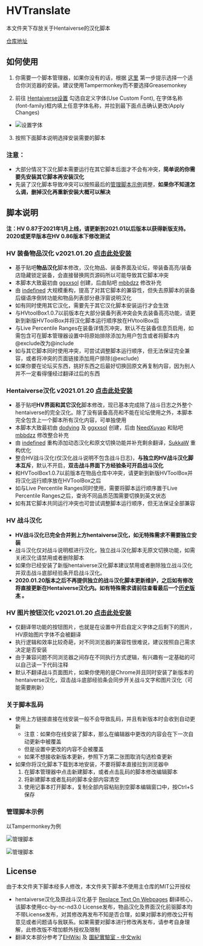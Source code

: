 # HVTranslate

本文件夹下存放关于Hentaiverse的汉化脚本

[仓库地址](https://github.com/indefined/UserScripts/tree/master/HVTranslate)

## 如何使用

1. 你需要一个脚本管理器，如果你没有的话，根据 [这里](https://greasyfork.org/zh-CN#home-step-1) 第一步提示选择一个适合你浏览器的安装。建议使用Tampermonkey而不要选择Greasemonkey

2. 前往 [Hentaiverse设置](https://hentaiverse.org/?s=Character&ss=se#settings_cfont) 勾选自定义字体(Use Custom Font), 在字体名称(font-family)框内填上任意字体名称，并拉到最下面点击确认更改(Apply Changes)

  - ![设置字体](https://github.com/indefined/UserScripts/raw/master/HVTranslate/settings.jpg)

3. 按照下面脚本说明选择安装需要的脚本

### 注意：
- 大部分情况下汉化脚本需要运行在其它脚本后面才不会有冲突，**简单说的你需要先安装其它脚本再安装汉化**
- 先装了汉化脚本导致冲突可以按照最后的[管理脚本示例](#管理脚本示例)调整，**如果你不知道怎么调，删掉汉化再重新安装大概可以解决**

## 脚本说明

**注：HV 0.87于2021年1月上线，请更新到2021.01以后版本以获得新版支持。2020或更早版本在HV 0.86版本下修改测试**

### HV 装备物品汉化 v2021.01.20 [点击此处安装](https://github.com/indefined/UserScripts/raw/master/HVTranslate/HV%20%E7%89%A9%E5%93%81%E8%A3%85%E5%A4%87%E6%B1%89%E5%8C%96.user.js)

- 基于贴吧**物品汉化**脚本修改，汉化物品、装备界面及论坛，带装备高亮/装备店隐藏锁定装备，会直接替换网页源码所以可能导致其它脚本冲突
- 本脚本大致最初由 [ggxxsol](https://greasyfork.org/scripts/25986) 创建，后由贴吧 [mbbdzz](https://tieba.baidu.com/p/4849863522) 修改补充
- 由 [indefined](https://github.com/indefined/UserScripts/tree/master/HVTranslate) 大规模重构，提高了对其它脚本的兼容性，但失去原脚本的装备后缀语序倒转功能和物品列表部分悬浮窗说明汉化
- 如有同时使用其它汉化，需要先于其它汉化脚本安装运行才会生效
- 与HVtoolBox1.0.7以前版本在大部分装备列表冲突会失去装备高亮功能，请更新到新版HVToolBox并将汉化脚本运行顺序放在HVtoolBox后
- 与Live Percentile Ranges在装备详情页冲突，默认不在装备信息页启用，如需包含可在脚本管理器设置中将原始排除添加为用户包含或者将脚本内@exclude改为@include
- 如与其它脚本同时使用冲突，可尝试调整脚本运行顺序，但无法保证完全兼容，或者将冲突的页面链接添加用户排除(@exclude)
- 如果你要在论坛买东西，挑好东西之后最好切换回原文再复制内容，因为别人并不一定看得懂经过翻译过后的东西


### Hentaiverse汉化 v2021.01.20 [点击此处安装](https://github.com/indefined/UserScripts/raw/master/HVTranslate/HentaiVerse%E6%B1%89%E5%8C%96.user.js)

- 基于贴吧**HV界面和其它汉化**脚本修改，现已基本完成除了战斗日志之外整个hentaiverse的完全汉化。除了没有装备高亮和不能在论坛使用之外，本脚本完全包含上一个脚本所有汉化内容，可单独使用
- 本脚本大致最初由 [dodying](https://github.com/dodying/UserJs/blob/master/modify/hvTranslator.user.js) 及 [ggxxsol](https://greasyfork.org/scripts/9680) 创建，后由 [NeedXuyao](https://greasyfork.org/zh-CN/scripts/2120) 和贴吧 [mbbdzz](https://tieba.baidu.com/p/4849863522) 修改整合补充
- 由 [indefined](https://github.com/indefined/UserScripts/tree/master/HVTranslate) 重构添加动态汉化和原文切换功能并补充剩余翻译，[SukkaW](https://github.com/SukkaW) 重构优化
- 整合HV战斗汉化(仅汉化战斗说明不包含战斗日志)，**与独立的HV战斗汉化脚本互斥**，默认不开启，**双击战斗界面下方经验条可开启战斗汉化**
- 和HVToolBox1.0.7以前版本在物品仓库中冲突，请更新到新版HVToolBox并将汉化运行顺序放在HVToolBox之后
- 如与Live Percentile Ranges同时使用，需要将脚本运行顺序置于Live Percentile Ranges之后，查询不同品质范围需要切换到英文状态
- 如有其它脚本共同运行冲突也可尝试调整脚本运行顺序，但无法保证全部兼容


### HV 战斗汉化

- **HV战斗汉化已完全合并到上方hentaiverse汉化，如无特殊需求不需要独立安装**
- 战斗汉化仅对战斗说明框进行汉化，独立战斗汉化脚本无原文切换功能，如需关闭汉化请禁用或者删除脚本
- 如果你已经安装了新版hentaiverse汉化脚本建议禁用或者删除独立战斗汉化并双击战斗底部经验条开启战斗汉化。
- **2020.01.20版本之后不再提供独立的战斗汉化脚本更新维护，之后如有修改将直接更新在Hentaiverse汉化内。如有特殊需求请前往查看最后一个[历史版本](https://github.com/indefined/UserScripts/blob/85706d53f170e0bd11f65f98795ef9431eb36954/HVTranslate/HV%20%E6%88%98%E6%96%97%E6%B1%89%E5%8C%96.user.js) 。**


### HV 图片按钮汉化 v2021.01.20 [点击此处安装](https://github.com/indefined/UserScripts/raw/master/HVTranslate/HV%20%E5%9B%BE%E7%89%87%E6%8C%89%E9%92%AE%E6%B1%89%E5%8C%96.user.js)

- 仅翻译带功能的按钮图片，也就是在设置中开启自定义字体之后剩下的图片，HV原始图片字体不会被翻译
- 执行逻辑和效率比较奇葩，对不同浏览器的兼容性很难说，建议按照自己需求决定是否安装
- 由于兼容问题不同浏览器之间存在不同执行方式逻辑，有兴趣有一定基础的可以自己读一下代码注释
- 默认不翻译战斗页面图片，如果你使用的是Chrome并且同时安装了新版本的hentaiverse汉化，双击战斗底部经验条会同步开关战斗文字和图片汉化（可能需要刷新）

### 关于脚本乱码

- 使用上方链接直接在线安装一般不会导致乱码，并且有新版本时会收到自动更新
  - 注意：如果你在线安装了脚本，那么在编辑器中更改的内容会在下一次自动更新中被覆盖
  - 但是设置中更改的内容不会被覆盖
  - 如果不想接收新版本更新，参照下方第二张图取消勾选检查更新
- 如果你将汉化脚本下载到本地安装，不要将脚本直接拉到浏览器中
  1. 在脚本管理器中点击新建脚本，或者点击乱码的脚本修改编辑脚本
  2. 将新建脚本或者乱码的脚本全部内容清空
  3. 使用记事本打开脚本，复制全部内容粘贴到空脚本编辑窗口中，按Ctrl+S保存

### 管理脚本示例

以Tampermonkey为例

![管理脚本](https://github.com/indefined/UserScripts/raw/master/HVTranslate/manage1.jpg)


![管理脚本](https://github.com/indefined/UserScripts/raw/master/HVTranslate/manage2.jpg)

## License

由于本文件夹下脚本经多人修改，本文件夹下脚本不使用主仓库的MIT公开授权

- hentaiverse汉化及原战斗汉化基于 [Replace Text On Webpages](http://userscripts-mirror.org/scripts/show/41369) 翻译核心，该脚本使用cc-by-nc-nd3.0 License发布，物品汉化及界面汉化前驱脚本均不带License发布，对其修改再发布不知是否合理，如果对脚本的修改公开有意见或者问题请与我联系。如果需要对脚本进行修改再发布，请参考自身理解，此修改版不增加额外授权及限制
- 翻译文本部分参考了[EHWiki](https://ehwiki.org/wiki/HentaiVerse/Chinese) 及 [圍紀實驗室 - 中文wiki](https://scratchpad.fandom.com/zh/wiki/Category:HentaiVerse)
